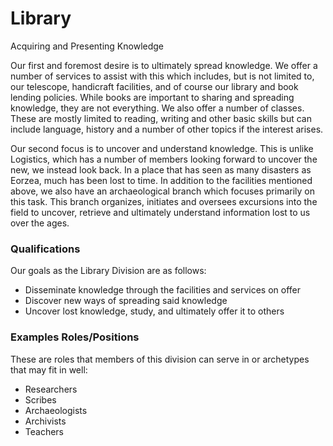 <div id="title">
  <h1>Library</h1>
  <p>Acquiring and Presenting Knowledge</p>
</div>
Our first and foremost desire is to ultimately spread knowledge. We offer a number of services to assist with this which includes, but is not limited to, our telescope, handicraft facilities, and of course our library and book lending policies. While books are important to sharing and spreading knowledge, they are not everything. We also offer a number of classes. These are mostly limited to reading, writing and other basic skills but can include language, history and a number of other topics if the interest arises.

Our second focus is to uncover and understand knowledge. This is unlike Logistics, which has a number of members looking forward to uncover the new, we instead look back. In a place that has seen as many disasters as Eorzea, much has been lost to time. In addition to the facilities mentioned above, we also have an archaeological branch which focuses primarily on this task. This branch organizes, initiates and oversees excursions into the field to uncover, retrieve and ultimately understand information lost to us over the ages.

### Qualifications

Our goals as the Library Division are as follows:

- Disseminate knowledge through the facilities and services on offer
- Discover new ways of spreading said knowledge
- Uncover lost knowledge, study, and ultimately offer it to others

### Examples Roles/Positions
These are roles that members of this division can serve in or archetypes that may fit in well:
* Researchers
* Scribes
* Archaeologists
* Archivists
* Teachers
